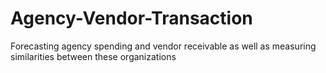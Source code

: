 # Agency-Vendor-Transaction
Forecasting agency spending and vendor receivable as well as measuring similarities between these organizations
